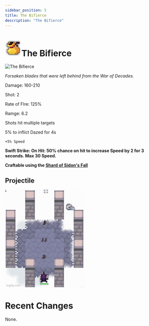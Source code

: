 ```yaml
---
sidebar_position: 5
title: The Bifierce
description: "The Bifierce"
---
```


# ![lg](https://github.com/Terracidal/Gifs/blob/fd5f0e64bcbc4075af925d2d0b5b7f10f68c4527/Legendary_Bag.png)The Bifierce

![The Bifierce](https://vwiki.valorserver.com/api/item/picture/The%20Bifierce)

<i>Forsaken blades that were left behind from the War of Decades.</i>


Damage: 160-210

Shot: 2 

Rate of FIre: 125%

Ramge: 6.2

Shots hit multiple targets

5% to inflict Dazed for 4s

    +5% Speed
    
**Swift Strike: On Hit: 50% chance on hit to increase Speed by 2 for 3 seconds. Max 30 Speed.**

**Craftable using the [Shard of Sidon's Fall](https://wiki.valorserver.com/docs/items/The%20Actual%20Showcase/Sidon_Shard_Showcase)** 
## Projectile

![The Bifierce Projectile](https://github.com/Terracidal/Gifs/blob/a36e3718f04c1368fcdce8d2129d6d6ec53f5efa/9ff5aj.gif)

# Recent Changes
None.
